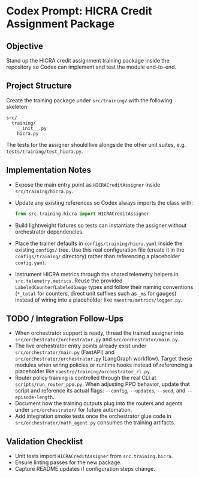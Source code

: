 # Codex Prompt: HICRA Credit Assignment Package

## Objective
Stand up the HICRA credit assignment training package inside the repository so
Codex can implement and test the module end-to-end.

## Project Structure
Create the training package under `src/training/` with the following skeleton:

```
src/
  training/
    __init__.py
    hicra.py
```

The tests for the assigner should live alongside the other unit suites, e.g.
`tests/training/test_hicra.py`.

## Implementation Notes
- Expose the main entry point as `HICRACreditAssigner` inside
  `src/training/hicra.py`.
- Update any existing references so Codex always imports the class with:

  ```python
  from src.training.hicra import HICRACreditAssigner
  ```

- Build lightweight fixtures so tests can instantiate the assigner without
  orchestrator dependencies.
- Place the trainer defaults in `configs/training/hicra.yaml` inside the
  existing `configs/` tree. Use this real configuration file (create it in the
  `configs/training/` directory) rather than referencing a placeholder
  `config.yaml`.
- Instrument HICRA metrics through the shared telemetry helpers in
  `src.telemetry.metrics`. Reuse the provided `LabeledCounter`/`LabeledGauge`
  types and follow their naming conventions (`*_total` for counters, direct
  unit suffixes such as `_ms` for gauges) instead of wiring into a placeholder
  like `naestro/metrics/logger.py`.

## TODO / Integration Follow-Ups
- When orchestrator support is ready, thread the trained assigner into
  `src/orchestrator/orchestrator.py` and `src/orchestrator/main.py`.
- The live orchestrator entry points already exist under
  `src/orchestrator/main.py` (FastAPI) and `src/orchestrator/orchestrator.py`
  (LangGraph workflow). Target these modules when wiring policies or runtime
  hooks instead of referencing a placeholder like
  `naestro/training/orchestrator_rl.py`.
- Router policy training is controlled through the real CLI at
  `scripts/run_router_ppo.py`. When adjusting PPO behavior, update that script
  and reference its actual flags: `--config`, `--updates`, `--seed`, and
  `--episode-length`.
- Document how the training outputs plug into the routers and agents under
  `src/orchestrator/` for future automation.
- Add integration smoke tests once the orchestrator glue code in
  `src/orchestrator/math_agent.py` consumes the training artifacts.

## Validation Checklist
- Unit tests import `HICRACreditAssigner` from `src.training.hicra`.
- Ensure linting passes for the new package.
- Capture README updates if configuration steps change.
